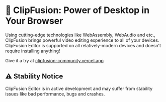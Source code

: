 # 🚀 ClipFusion: Power of Desktop in Your Browser
Using cutting-edge technologies like WebAssembly, WebAudio and etc., ClipFusion brings powerful video editing experience to all of your devices.
ClipFusion Editor is supported on all relatively-modern devices and doesn't require installing anything!

Give it a try at [clipfusion-community.vercel.app](https://clipfusion-community.vercel.app)

## ⚠️ Stability Notice
ClipFusion Editor is in active development and may suffer from stability issues like bad performance, bugs and crashes.
